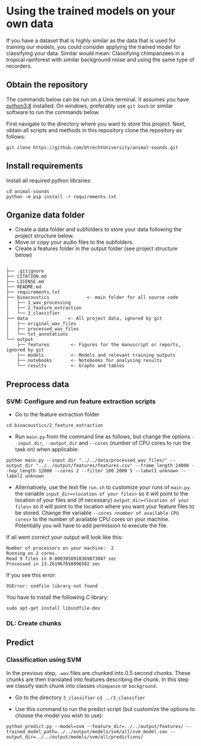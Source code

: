 # Using the trained models on your own data
If you have a dataset that is highly similar as the data that is used for training our models, you could consider applying the trained model for classifying your data. Similar would mean: Classifying chimpanzees in a tropical rainforest with similar background noise and using the same type of recorders.


## Obtain the repository
The commands below can be run on a Unix terminal. It assumes you have [python3.8](https://www.python.org/) installed.
On windows, preferably use `git bash` or similar software to run the commands below.

First navigate to the directory where you want to store this project.
Next, obtain all scripts and methods in this repository clone the repository as follows:

```
git clone https://github.com/UtrechtUniversity/animal-sounds.git
```
## Install requirements

Install all required python libraries:
```
cd animal-sounds
python -m pip install -r requirements.txt
```
## Organize data folder
- Create a data folder and subfolders to store your data following the project structure below.
- Move or copy your audio files to the subfolders.
- Create a features folder in the output folder (see project structure below)
```
.
├── .gitignore
├── CITATION.md
├── LICENSE.md
├── README.md
├── requirements.txt
├── bioacoustics              <- main folder for all source code
│   ├── 1_wav_processing 
│   ├── 2_feature_extraction
│   └── 3_classifier        
├── data               <- All project data, ignored by git
│   ├── original_wav_files
│   ├── processed_wav_files            
│   └── txt_annotations           
└── output
    ├── features        <- Figures for the manuscript or reports, ignored by git
    ├── models          <- Models and relevant training outputs
    ├── notebooks       <- Notebooks for analysing results
    └── results         <- Graphs and tables

```

## Preprocess data
### SVM: Configure and run feature extraction scripts
- Go to the feature extraction folder
```
cd bioacoustics/2_feature_extraction
```
- Run `main.py` from the command line as follows, but change the options `--input_dir`, `--output_dir` and `--cores` (number of CPU cores to run the task on) when applicable:
```
python main.py --input_dir "../../data/processed_wav_files/" --output_dir "../../output/features/features.csv" --frame_length 24000 --hop_length 12000 --cores 2 --filter 100 2000 5 --label1 unknown --label2 unknown
```

- Alternatively, use the text file `run.sh` to customize your runs of `main.py`.  the variable `input_dir=<location of your files>` so it will point to the location of your files and (if necessary) `output_dir=<location of your files>` so it will point to the location where you want your feature files to be stored. Change the variable `--cores <number of available CPU cores>` to the number of available CPU cores on your machine. Potentially you will have to 
add permission to execute the file.

If all went correct your output will look like this:
```
Number of processors on your machine:  2
Running on 2 cores.
Read 9 files in 0.0003058910369873047 sec
Processed in 13.261967658996582 sec
```
If you see this error:
```
OSError: sndfile library not found
```
You have to install the following C library:
```
sudo apt-get install libsndfile-dev
```
### DL: Create chunks

## Predict
### Classification using SVM 
In the previous step, `.wav` files are chunked into 0.5 second chunks. These chunks are then translated into features describing the chunk.
In this step we classify each chunk into classes `chimpanze` or `background`. 

- Go to the directory `3_classifier`
`cd ../3_classifier`

- Use this command to run the predict script (but customize the options to choose the model you wish to use):
```
python predict.py --model=svm --feature_dir=../../output/features/ --trained_model_path=../../output/models/svm/all/svm_model.sav --output_dir=../../output/models/svm/all/predictions/
```



